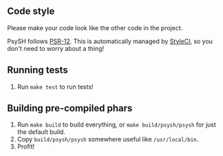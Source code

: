 ## Code style

Please make your code look like the other code in the project.

PsySH follows [PSR-12](http://php-fig.org/psr/psr-12/). This is automatically managed by [StyleCI](https://styleci.io/), so you don't need to worry about a thing!

## Running tests

1. Run `make test` to run tests!

## Building pre-compiled phars

1. Run `make build` to build everything, or `make build/psysh/psysh` for just the default build.
2. Copy `build/psysh/psysh` somewhere useful like `/usr/local/bin`.
3. Profit!
